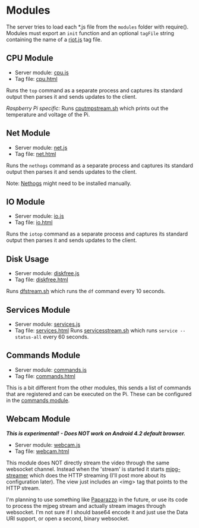Modules
=======
The server tries to load each *.js file from the `modules` folder with require(). Modules must export an `init` function and an optional `tagFile` string containing the name of a [riot.js](http://riotjs.com/) tag file.

## CPU Module
 * Server module: [cpu.js](../modules/cpu.js)
 * Tag file: [cpu.html](../modules/cpu.html)
 
Runs the `top` command as a separate process and captures its standard output then parses it and sends updates to the client.

_Raspberry Pi specific:_ 
Runs [cputmpstream.sh](../modules/cputmpstream.sh) which prints out the temperature and voltage of the Pi.

## Net Module
 * Server module: [net.js](../modules/net.js)
 * Tag file: [net.html](../modules/net.html)
 
Runs the `nethogs` command as a separate process and captures its standard output then parses it and sends updates to the client.

Note: [Nethogs](https://github.com/raboof/nethogs) might need to be installed manually.

## IO Module
 * Server module: [io.js](../modules/io.js)
 * Tag file: [io.html](../modules/io.html)
 
Runs the `iotop` command as a separate process and captures its standard output then parses it and sends updates to the client.

## Disk Usage
 * Server module: [diskfree.js](../modules/diskfree.js)
 * Tag file: [diskfree.html](../modules/diskfree.html)

Runs [dfstream.sh](../modules/dfstream.sh) which runs the `df` command every 10 seconds.

## Services Module
 * Server module: [services.js](../modules/services.js)
 * Tag file: [services.html](../modules/services.html)
Runs [servicesstream.sh](../modules/servicesstream.sh) which runs `service --status-all` every 60 seconds.

## Commands Module
 * Server module: [commands.js](../modules/commands.js)
 * Tag file: [commands.html](../modules/commands.html)

This is a bit different from the other modules, this sends a list of commands that are registered and can be executed on the Pi. These can be configured in the [commands module](../modules/commands.js).

## Webcam Module

<span class="warning">**_This is experimental! - Does NOT work on Android 4.2 default browser._**</span>

 * Server module: [webcam.js](../modules/webcam.js)
 * Tag file: [webcam.html](../modules/webcam.html)

This module does NOT directly stream the video through the same websocket channel. Instead when the 'stream' is started it starts [mjpg-streamer](https://github.com/jacksonliam/mjpg-streamer) which does the HTTP streaming (I'll post more about its configuration later).
The view just includes an &lt;img&gt; tag that points to the HTTP stream.

I'm planning to use something like [Paparazzo](https://github.com/rodowi/Paparazzo.js) in the future, or use its code to process the mjpeg stream and actually stream images through websocket. I'm not sure if I should base64 encode it and just use the Data URI support, or open a second, binary websocket.


